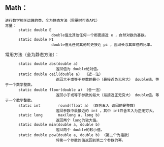 ## Math：
    进行数学相关运算的类，全为静态方法（需要时可查API）
    常量：
          static double	E
                         double值比其他任何一个都更接近 e ，自然对数的基数。
          static double	PI
                         double值比任何其他的更接近 pi ，圆周长与其直径的比率。
    
   常用方法（全为静态方法）：
   
          static double	abs(double a)
                           返回值为 double绝对值。
          static double	ceil(double a)  （近一法）
                           返回大于或等于参数的最小（最接近负无穷大） double值，等于一个数学整数。
          static double	floor(double a) （舍一法）
                           返回小于或等于参数的最大（最接近正无穷大） double值，等于一个数学整数。
          static int	    round(float a) （四舍五入 返回的是整数）
                           返回参数中最接近的 int ，其中 int四舍五入为正无穷大。
          static long	    max(long a, long b)
                           返回两个 long的较大值。
          static double	min(double a, double b)
                           返回两个 double的较小值。
          static double	pow(double a, double b) （第二个为指数）
                           将第一个参数的值返回到第二个参数的幂。
     
